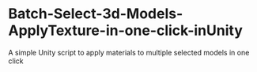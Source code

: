 # Batch-Select-3d-Models-ApplyTexture-in-one-click-inUnity
A simple Unity script to apply materials to multiple selected models in one click
